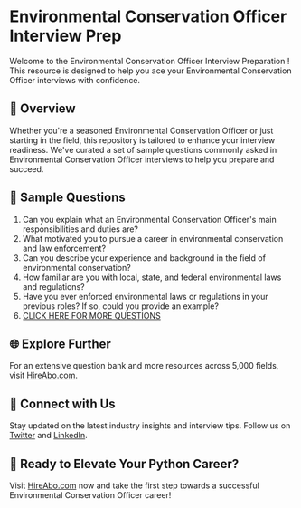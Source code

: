 # Environmental Conservation Officer Interview Prep

Welcome to the Environmental Conservation Officer Interview Preparation ! This resource is designed to help you ace your Environmental Conservation Officer interviews with confidence.

## 🚀 Overview

Whether you're a seasoned Environmental Conservation Officer or just starting in the field, this repository is tailored to enhance your interview readiness. We've curated a set of sample questions commonly asked in Environmental Conservation Officer interviews to help you prepare and succeed.

## 📝 Sample Questions

1. Can you explain what an Environmental Conservation Officer's main responsibilities and duties are?
2. What motivated you to pursue a career in environmental conservation and law enforcement?
3. Can you describe your experience and background in the field of environmental conservation?
4. How familiar are you with local, state, and federal environmental laws and regulations?
5. Have you ever enforced environmental laws or regulations in your previous roles? If so, could you provide an example?
6. [CLICK HERE FOR MORE QUESTIONS](https://hireabo.com/job/9_3_15/Environmental%20Conservation%20Officer)

## 🌐 Explore Further

For an extensive question bank and more resources across 5,000 fields, visit [HireAbo.com](https://www.hireabo.com).

## 📱 Connect with Us

Stay updated on the latest industry insights and interview tips. Follow us on [Twitter](https://twitter.com/hireabo) and [LinkedIn](https://www.linkedin.com/in/hire-abo-3609972a8/).

## 🚀 Ready to Elevate Your Python Career?

Visit [HireAbo.com](https://www.hireabo.com) now and take the first step towards a successful Environmental Conservation Officer career!